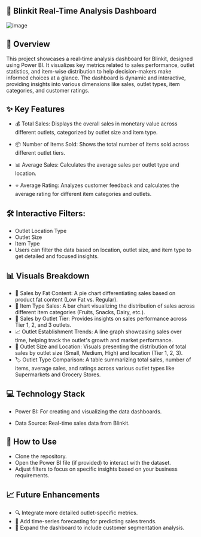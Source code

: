 ## 🛒 Blinkit Real-Time Analysis Dashboard

![image](https://github.com/user-attachments/assets/261f3bf7-b3d0-4db7-86bc-5357e25c5dbe)


## 📝 Overview

This project showcases a real-time analysis dashboard for Blinkit, designed using Power BI. It visualizes key metrics related to sales performance, outlet statistics, and item-wise distribution to help decision-makers make informed choices at a glance. The dashboard is dynamic and interactive, providing insights into various dimensions like sales, outlet types, item categories, and customer ratings.

## ✨ Key Features

- 💰 Total Sales: Displays the overall sales in monetary value across different outlets, categorized by outlet size and item type.

- 📦 Number of Items Sold: Shows the total number of items sold across different outlet tiers.

- 📊 Average Sales: Calculates the average sales per outlet type and location.

- ⭐ Average Rating: Analyzes customer feedback and calculates the average rating for different item categories and outlets.

## 🛠️ Interactive Filters:
- Outlet Location Type
- Outlet Size
- Item Type
- Users can filter the data based on location, outlet size, and item type to get detailed and focused insights.

## 📊 Visuals Breakdown
- 🥗 Sales by Fat Content: A pie chart differentiating sales based on product fat content (Low Fat vs. Regular).
- 🍏 Item Type Sales: A bar chart visualizing the distribution of sales across different item categories (Fruits, Snacks, Dairy, etc.).
- 🏬 Sales by Outlet Tier: Provides insights on sales performance across Tier 1, 2, and 3 outlets.
- 📈 Outlet Establishment Trends: A line graph showcasing sales over time, helping track the outlet's growth and market performance.
- 📏 Outlet Size and Location: Visuals presenting the distribution of total sales by outlet size (Small, Medium, High) and location (Tier 1, 2, 3).
- 🏷️ Outlet Type Comparison: A table summarizing total sales, number of items, average sales, and ratings across various outlet types like Supermarkets and Grocery Stores.

## 💻 Technology Stack

- Power BI: For creating and visualizing the data dashboards.

- Data Source: Real-time sales data from Blinkit.

## 🚀 How to Use
- Clone the repository.
- Open the Power BI file (if provided) to interact with the dataset.
- Adjust filters to focus on specific insights based on your business requirements.
## 📈 Future Enhancements
- 🔍 Integrate more detailed outlet-specific metrics.
- 📅 Add time-series forecasting for predicting sales trends.
- 🎯 Expand the dashboard to include customer segmentation analysis.
